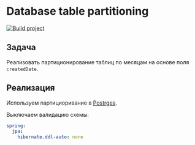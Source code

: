 # Database table partitioning

[![Build project](https://github.com/Romanow/database-partitioning/actions/workflows/build.yml/badge.svg?branch=master)](https://github.com/Romanow/database-partitioning/actions/workflows/build.yml)

## Задача

Реализовать партиционирование таблиц по месяцам на основе поля `createdDate`.

## Реализация

Используем партициоривание в [Postrges](https://www.postgresql.org/docs/13/ddl-partitioning.html).

Выключаем валидацию схемы:

```yaml
spring:
  jpa:
    hibernate.ddl-auto: none
```